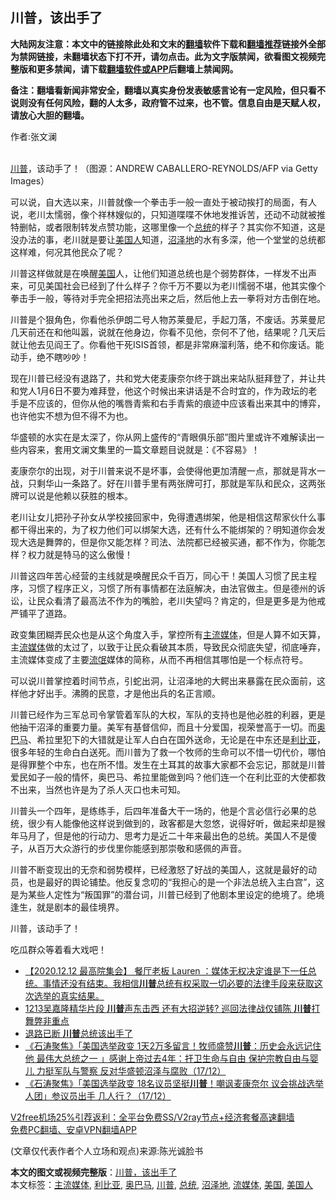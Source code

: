  <h2>川普，该出手了</h2> <p class="notice"><b>大陆网友注意：本文中的链接除此处和文末的<a href="https://github.com/bannedbook/fanqiang" >翻墙</a>软件下载和<a href="https://github.com/killgcd/justmysocks/blob/master/README.md">翻墙推荐</a>链接外全部为禁网链接，未翻墙状态下打不开，请勿点击。此为文字版禁闻，欲看图文视频完整版和更多禁闻，请下载<a href="https://github.com/bannedbook/fanqiang">翻墙软件或APP</a>后翻墙上禁闻网。</p><p>备注：翻墙看新闻非常安全，翻墙以真实身份发表敏感言论有一定风险，但只看不说则没有任何风险，翻的人太多，政府管不过来，也不管。信息自由是天赋人权，请放心大胆的翻墙。</b></p>  <div class="entry"> <p>作者:张文澜</p> <p><br /> <a href="https://www.bannedbook.org/bnews/tag/%e5%b7%9d%e6%99%ae/" class="st_tag internal_tag" rel="tag" title="标签 川普 下的日志">川普</a>，该动手了！（图源：ANDREW CABALLERO-REYNOLDS/AFP via Getty Images） </p> <p> 可以说，自大选以来，川普就像一个拳击手一般一直处于被动挨打的局面，有人说，老川太懦弱，像个祥林嫂似的，只知道喋喋不休地发推诉苦，还动不动就被推特删帖，或者限制转发点赞功能，这哪里像一个<a href="https://www.bannedbook.org/bnews/tag/%e6%80%bb%e7%bb%9f/" class="st_tag internal_tag" rel="tag" title="标签 总统 下的日志">总统</a>的样子？其实你不知道，这是没办法的事，老川就是要让<a href="https://www.bannedbook.org/bnews/tag/%E7%BE%8E%E5%9B%BD%E4%BA%BA/" class="st_tag internal_tag" rel="tag" title="标签 美国人 下的日志">美国人</a>知道，<a href="https://www.bannedbook.org/bnews/tag/%E6%B2%BC%E6%B3%BD%E5%9C%B0/" class="st_tag internal_tag" rel="tag" title="标签 沼泽地 下的日志">沼泽地</a>的水有多深，他一个堂堂的总统都这样难，何况其他民众了呢？ </p> <p>川普这样做就是在唤醒<a href="https://www.bannedbook.org/bnews/tag/%e7%be%8e%e5%9b%bd/" class="st_tag internal_tag" rel="tag" title="标签 美国 下的日志">美国</a>人，让他们知道总统也是个弱势群体，一样发不出声来，可见美国社会已经到了什么样子？你千万不要以为老川懦弱不堪，他其实像个拳击手一般，等待对手完全把招法亮出来之后，然后他上去一拳将对方击倒在地。 </p>  <p>川普是个狠角色，你看他杀伊朗二号人物苏莱曼尼，手起刀落，不废话。苏莱曼尼几天前还在和他叫嚣，说就在他身边，你看不见他，奈何不了他，结果呢？几天后就让他去见阎王了。你看他干死ISIS首领，都是非常麻溜利落，绝不和你废话。能动手，绝不瞎吵吵！ </p> <p>现在川普已经没有退路了，共和党大佬麦康奈尔终于跳出来站队挺拜登了，并让共和党人1月6日不要为难拜登，他这个时候出来讲话是不合时宜的，作为政坛的老手是不应该的，但你从他的嘴唇青紫和右手青紫的痕迹中应该看出来其中的博弈，也许他实不想为但不得不为也。 </p> <p>华盛顿的水实在是太深了，你从网上盛传的“青眼俱乐部”图片里或许不难解读出一些内容来，套用文澜文集里的一篇文章题目说就是：《不容易》！ </p> <p>麦康奈尔的出现，对于川普来说不是坏事，会使得他更加清醒一点，那就是背水一战，只剩华山一条路了。好在川普手里有两张牌可打，那就是军队和民众，这两张牌可以说是他赖以获胜的根本。 </p>  <p>老川让女儿把孙子孙女从学校接回家中，免得遭遇绑架，他是相信这帮家伙什么事都干得出来的，为了权力他们可以绑架大选，还有什么不能绑架的？明知道你会发现大选是舞弊的，但是你又能怎样？司法、法院都已经被买通，都不作为，你能怎样？权力就是特马的这么傲慢！ </p> <p>川普这四年苦心经营的主线就是唤醒民众千百万，同心干！美国人习惯了民主程序，习惯了程序正义，习惯了所有事情都在法庭解决，由法官做主。但是德州的诉讼，让民众看清了最高法不作为的嘴脸，老川失望吗？肯定的，但是更多是为他戒严铺平了道路。 </p> <p>政变集团糊弄民众也是从这个角度入手，掌控所有<a href="https://www.bannedbook.org/bnews/tag/%e4%b8%bb%e6%b5%81%e5%aa%92%e4%bd%93/" class="st_tag internal_tag" rel="tag" title="标签 主流媒体 下的日志">主流媒体</a>，但是人算不如天算，主<a href="https://www.bannedbook.org/bnews/tag/%E6%B5%81%E5%AA%92%E4%BD%93/" class="st_tag internal_tag" rel="tag" title="标签 流媒体 下的日志">流媒体</a>做的太过了，以致于让民众看破其本质，导致民众彻底失望，彻底唾弃，主流媒体变成了主要<span class='wp_keywordlink'><a href="https://www.bannedbook.org/forum11/topic282.html" title="禁片：评中国共产党的流氓本性" target="_blank">流氓</a></span>媒体的简称，从而不再相信其哪怕是一个标点符号。 </p> <p>可以说川普掌控着时间节点，引蛇出洞，让沼泽地的大鳄出来暴露在民众面前，这样他才好出手。沸腾的民意，才是他出兵的名正言顺。 </p>  <p>川普已经作为三军总司令掌管着军队的大权，军队的支持也是他必胜的利器，更是他抽干沼泽的重要力量。美军有基督信仰，而且十分爱国，视荣誉高于一切。而<a href="https://www.bannedbook.org/bnews/tag/%e5%a5%a5%e5%b7%b4%e9%a9%ac/" class="st_tag internal_tag" rel="tag" title="标签 奥巴马 下的日志">奥巴马</a>、希拉里犯下的大错就是让军人白白在国外送命，无论是在中东还是<a href="https://www.bannedbook.org/bnews/tag/%e5%88%a9%e6%af%94%e4%ba%9a/" class="st_tag internal_tag" rel="tag" title="标签 利比亚 下的日志">利比亚</a>，很多年轻的生命白白送死。而川普为了救一个牧师的生命可以不惜一切代价，哪怕是得罪整个中东，也在所不惜。发生在土耳其的故事大家都不会忘记，那就是川普爱民如子一般的情怀，奥巴马、希拉里能做到吗？他们连一个在利比亚的大使都救不出来，当然也许是为了杀人灭口也未可知。 </p> <p>川普头一个四年，是练练手，后四年准备大干一场的，他是个言必信行必果的总统，很少有人能像他这样说到做到的，政客都是大忽悠，说得好听，做起来却是猴年马月了，但是他的行动力、思考力是近二十年来最出色的总统。美国人不是傻子，从百万大众游行的步伐里你能感到那崇敬和感佩的声音。 </p> <p>川普不断变现出的无奈和弱势模样，已经激怒了好战的美国人，这就是最好的动员，也是最好的舆论铺垫。他反复念叨的“我担心的是一个非法总统入主白宫”，这是为某些人定性为“叛国罪”的潜台词，川普已经到了他剧本里设定的绝境了。绝境逢生，就是剧本的最佳境界。 </p> <p>川普，该动手了！ </p>  <p>吃瓜群众等着看大戏吧！ </p> <ul class='op-related-articles' title='相关阅读'> <li><a href='https://www.bannedbook.org/bnews/bannedvideo/20201218/1450190.html' target='_blank'>【2020.12.12 最高院集会】 餐厅老板 Lauren ：媒体无权决定谁是下一任总统。事情还没有结束。我相信<b>川普</b>总统有权采取一切必要的法律手段来获取这次选举的真实结果。</a></li> <li><a href='https://www.bannedbook.org/bnews/cbnews/20201218/1450189.html' target='_blank'>1213吴嘉隆精华片段  <b>川普</b>声东击西 还有大招逆转?  巡回法律战仅铺陈 <b>川普</b>打舞弊非重点</a></li> <li><a href='https://www.bannedbook.org/bnews/comments/20201218/1450184.html' target='_blank'>退路已断 <b>川普</b>总统该出手了</a></li> <li><a href='https://www.bannedbook.org/bnews/bannedvideo/20201218/1450176.html' target='_blank'>《石涛聚焦》「美国选举政变 1天2万多留言！牧师盛赞<b>川普</b>：历史会永远记住他 最伟大总统之一 」感谢上帝过去4年：扞卫生命与自由 保护宗教自由与婴儿 力挺军队与警察 反对华盛顿沼泽与腐败（17/12）</a></li> <li><a href='https://www.bannedbook.org/bnews/bannedvideo/20201218/1450175.html' target='_blank'>《石涛聚焦》「美国选举政变 18名议员坚挺<b>川普</b>！嘲讽麦康奈尔 议会挑战选举人团」参议员出手 几人行？（17/12）</a></li> </ul> <p class="texttj"> <a href="https://www.bannedbook.org/forum23/topic22702.html" target="_blank">V2free机场25%引荐返利：全平台免费SS/V2ray节点+经济套餐高速翻墙</a><br/> <a href="https://github.com/bannedbook/fanqiang/wiki/%E7%A6%81%E9%97%BB%E7%BD%91%E5%AE%89%E5%8D%93%E7%BF%BB%E5%A2%99%E6%96%B0%E9%97%BBAPP" target="_blank">免费PC翻墙、安卓VPN翻墙APP</a></p><p> (文章仅代表作者个人立场和观点)来源:陈光诚脸书</p><a name='sharetosocial'></a>       <div><b>本文的图文或视频完整版</b>：<a href='https://www.bannedbook.org/bnews/comments/20201218/1450195.html'>川普，该出手了</a></div>  </div><!--END ENTRY--> <div class="postfooter"> <div>本文标签：<a href="https://www.bannedbook.org/bnews/tag/%e4%b8%bb%e6%b5%81%e5%aa%92%e4%bd%93/" rel="tag">主流媒体</a>, <a href="https://www.bannedbook.org/bnews/tag/%e5%88%a9%e6%af%94%e4%ba%9a/" rel="tag">利比亚</a>, <a href="https://www.bannedbook.org/bnews/tag/%e5%a5%a5%e5%b7%b4%e9%a9%ac/" rel="tag">奥巴马</a>, <a href="https://www.bannedbook.org/bnews/tag/%e5%b7%9d%e6%99%ae/" rel="tag">川普</a>, <a href="https://www.bannedbook.org/bnews/tag/%e6%80%bb%e7%bb%9f/" rel="tag">总统</a>, <a href="https://www.bannedbook.org/bnews/tag/%E6%B2%BC%E6%B3%BD%E5%9C%B0/" rel="tag">沼泽地</a>, <a href="https://www.bannedbook.org/bnews/tag/%E6%B5%81%E5%AA%92%E4%BD%93/" rel="tag">流媒体</a>, <a href="https://www.bannedbook.org/bnews/tag/%e7%be%8e%e5%9b%bd/" rel="tag">美国</a>, <a href="https://www.bannedbook.org/bnews/tag/%E7%BE%8E%E5%9B%BD%E4%BA%BA/" rel="tag">美国人</a></div>  </div><!--END POSTFOOTER--> 